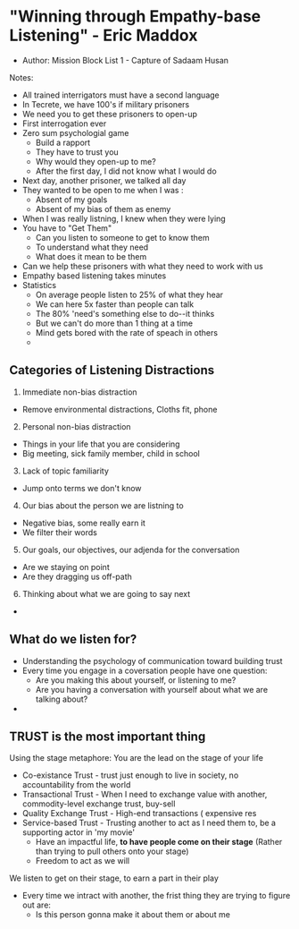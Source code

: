 # "Winning through Empathy-base Listening" - Eric Maddox
* Author: Mission Block List 1 - Capture of Sadaam Husan

Notes:
* All trained interrigators must have a second language
* In Tecrete, we have 100's if military prisoners
* We need you to get these prisoners to open-up
* First interrogation ever
* Zero sum psychologial game
  * Build a rapport
  * They have to trust you
  * Why would they open-up to me?
  * After the first day, I did not know what I would do
* Next day, another prisoner, we talked all day
* They wanted to be open to me when I was :
  * Absent of my goals
  * Absent of my bias of them as enemy
* When I was really listning, I knew when they were lying
* You have to "Get Them"
  * Can you listen to someone to get to know them
  * To understand what they need
  * What does it mean to be them
* Can we help these prisoners with what they need to work with us
* Empathy based listening takes minutes
* Statistics
  * On average people listen to 25% of what they hear
  * We can here 5x faster than people can talk
  * The 80% 'need's something else to do--it thinks
  * But we can't do more than 1 thing at a time
  * Mind gets bored with the rate of speach in others
  * 


## Categories of Listening Distractions
1. Immediate non-bias distraction 
  * Remove environmental distractions, Cloths fit, phone
2. Personal non-bias distraction
  * Things in your life that you are considering
  * Big meeting, sick family member, child in school
3. Lack of topic familiarity
  * Jump onto terms we don't know
4. Our bias about the person we are listning to
  * Negative bias, some really earn it
  * We filter their words
5. Our goals, our objectives, our adjenda for the conversation
  * Are we staying on point
  * Are they dragging us off-path
6. Thinking about what we are going to say next
  * 

## What do we listen for?
* Understanding the psychology of communication toward building trust
* Every time you engage in a coversation people have one question:
  * Are you making this about yourself, or listening to me?
  * Are you having a conversation with yourself about what we are talking about?
* 

## TRUST is the most important thing
Using the stage metaphore: You are the lead on the stage of your life
* Co-existance Trust - trust just enough to live in society, no accountability from the world
* Transactional Trust - When I need to exchange value with another, commodity-level exchange trust, buy-sell
* Quality Exchange Trust - High-end transactions ( expensive res
* Service-based Trust - Trusting another to act as I need them to, be a supporting actor in 'my movie'
  * Have an impactful life, __to have people come on their stage__  (Rather than trying to pull others onto your stage)
  * Freedom to act as we will

We listen to get on their stage, to earn a part in their play
* Every time we intract with another, the frist thing they are trying to figure out are:
  * Is this person gonna make it about them or about me



